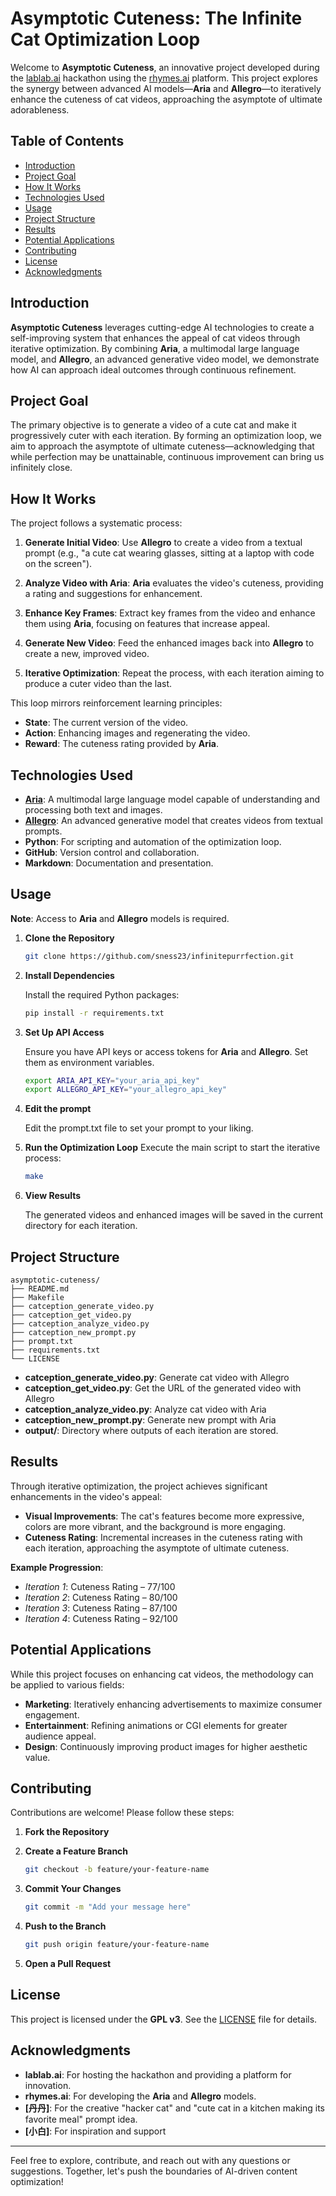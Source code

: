 # Asymptotic Cuteness: The Infinite Cat Optimization Loop

Welcome to **Asymptotic Cuteness**, an innovative project developed during the [lablab.ai](https://lablab.ai/) hackathon using the [rhymes.ai](https://rhymes.ai) platform. This project explores the synergy between advanced AI models—**Aria** and **Allegro**—to iteratively enhance the cuteness of cat videos, approaching the asymptote of ultimate adorableness.

## Table of Contents

- [Introduction](#introduction)
- [Project Goal](#project-goal)
- [How It Works](#how-it-works)
- [Technologies Used](#technologies-used)
- [Usage](#usage)
- [Project Structure](#project-structure)
- [Results](#results)
- [Potential Applications](#potential-applications)
- [Contributing](#contributing)
- [License](#license)
- [Acknowledgments](#acknowledgments)

## Introduction

**Asymptotic Cuteness** leverages cutting-edge AI technologies to create a self-improving system that enhances the appeal of cat videos through iterative optimization. By combining **Aria**, a multimodal large language model, and **Allegro**, an advanced generative video model, we demonstrate how AI can approach ideal outcomes through continuous refinement.

## Project Goal

The primary objective is to generate a video of a cute cat and make it progressively cuter with each iteration. By forming an optimization loop, we aim to approach the asymptote of ultimate cuteness—acknowledging that while perfection may be unattainable, continuous improvement can bring us infinitely close.

## How It Works

The project follows a systematic process:

1. **Generate Initial Video**: Use **Allegro** to create a video from a textual prompt (e.g., "a cute cat wearing glasses, sitting at a laptop with code on the screen").

2. **Analyze Video with Aria**: **Aria** evaluates the video's cuteness, providing a rating and suggestions for enhancement.

3. **Enhance Key Frames**: Extract key frames from the video and enhance them using **Aria**, focusing on features that increase appeal.

4. **Generate New Video**: Feed the enhanced images back into **Allegro** to create a new, improved video.

5. **Iterative Optimization**: Repeat the process, with each iteration aiming to produce a cuter video than the last.

This loop mirrors reinforcement learning principles:

- **State**: The current version of the video.
- **Action**: Enhancing images and regenerating the video.
- **Reward**: The cuteness rating provided by **Aria**.

## Technologies Used

- **[Aria](https://rhymes.ai/aria)**: A multimodal large language model capable of understanding and processing both text and images.
- **[Allegro](https://rhymes.ai/allegro)**: An advanced generative model that creates videos from textual prompts.
- **Python**: For scripting and automation of the optimization loop.
- **GitHub**: Version control and collaboration.
- **Markdown**: Documentation and presentation.

## Usage

**Note**: Access to **Aria** and **Allegro** models is required.

1. **Clone the Repository**

   ```bash
   git clone https://github.com/sness23/infinitepurrfection.git
   ```

2. **Install Dependencies**

   Install the required Python packages:

   ```bash
   pip install -r requirements.txt
   ```

3. **Set Up API Access**

   Ensure you have API keys or access tokens for **Aria** and **Allegro**. Set them as environment variables.

   ```bash
   export ARIA_API_KEY="your_aria_api_key"
   export ALLEGRO_API_KEY="your_allegro_api_key"

4. **Edit the prompt**

   Edit the prompt.txt file to set your prompt to your liking.

5. **Run the Optimization Loop** 
   Execute the main script to start the iterative process:

   ```bash
   make
   ```

6. **View Results**

   The generated videos and enhanced images will be saved in the current directory for each iteration.

## Project Structure

```
asymptotic-cuteness/
├── README.md
├── Makefile
├── catception_generate_video.py
├── catception_get_video.py
├── catception_analyze_video.py
├── catception_new_prompt.py
├── prompt.txt
├── requirements.txt
└── LICENSE
```

- **catception_generate_video.py**: Generate cat video with Allegro
- **catception_get_video.py**: Get the URL of the generated video with Allegro
- **catception_analyze_video.py**: Analyze cat video with Aria
- **catception_new_prompt.py**: Generate new prompt with Aria
- **output/**: Directory where outputs of each iteration are stored.

## Results

Through iterative optimization, the project achieves significant enhancements in the video's appeal:

- **Visual Improvements**: The cat's features become more expressive, colors are more vibrant, and the background is more engaging.
- **Cuteness Rating**: Incremental increases in the cuteness rating with each iteration, approaching the asymptote of ultimate cuteness.

**Example Progression**:

- *Iteration 1*: Cuteness Rating – 77/100
- *Iteration 2*: Cuteness Rating – 80/100
- *Iteration 3*: Cuteness Rating – 87/100
- *Iteration 4*: Cuteness Rating – 92/100

## Potential Applications

While this project focuses on enhancing cat videos, the methodology can be applied to various fields:

- **Marketing**: Iteratively enhancing advertisements to maximize consumer engagement.
- **Entertainment**: Refining animations or CGI elements for greater audience appeal.
- **Design**: Continuously improving product images for higher aesthetic value.

## Contributing

Contributions are welcome! Please follow these steps:

1. **Fork the Repository**

2. **Create a Feature Branch**

   ```bash
   git checkout -b feature/your-feature-name
   ```

3. **Commit Your Changes**

   ```bash
   git commit -m "Add your message here"
   ```

4. **Push to the Branch**

   ```bash
   git push origin feature/your-feature-name
   ```

5. **Open a Pull Request**

## License

This project is licensed under the **GPL v3**. See the [LICENSE](LICENSE) file for details.

## Acknowledgments

- **lablab.ai**: For hosting the hackathon and providing a platform for innovation.
- **rhymes.ai**: For developing the **Aria** and **Allegro** models.
- **[丹丹]**: For the creative "hacker cat" and "cute cat in a kitchen making its favorite meal" prompt idea.
- **[小白]**: For inspiration and support

---

Feel free to explore, contribute, and reach out with any questions or suggestions. Together, let's push the boundaries of AI-driven content optimization!
